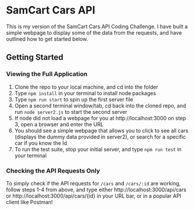 # SamCart Cars API 
This is my version of the SamCart Cars API Coding Challenge. I have built a simple webpage to display some of the data from the requests, and have outlined how to get started below. 

## Getting Started

### Viewing the Full Application
1. Clone the repo to your local machine, and cd into the folder
2. Type `npm install` in your terminal to install node packages
3. Type `npm run start` to spin up the first server file
4. Open a second terminal window/tab, cd back into the cloned repo, and run `node server2.js` to start the second server
5. If node did not load a webpage for you at http://localhost:3000 on step 3, open a browser and enter the URL
6. You should see a simple webpage that allows you to click to see all cars (displays the dummy data provided in server2), or search for a specific car if you know the Id
7. To run the test suite, stop your initial server, and type `npm run test` in your terminal

### Checking the API Requests Only
To simply check if the API requests for `/cars` and `/cars/:id` are working, follow steps 1-4 from above, and type either http://localhost:3000/api/cars or http://localhost:3000/api/cars/{id} in your URL bar, or in a popular API client like Postman!